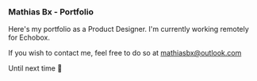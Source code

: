### Mathias Bx - Portfolio

Here's my portfolio as a Product Designer. I'm currently working remotely for Echobox.

If you wish to contact me, feel free to do so at mathiasbx@outlook.com

Until next time 👋 
